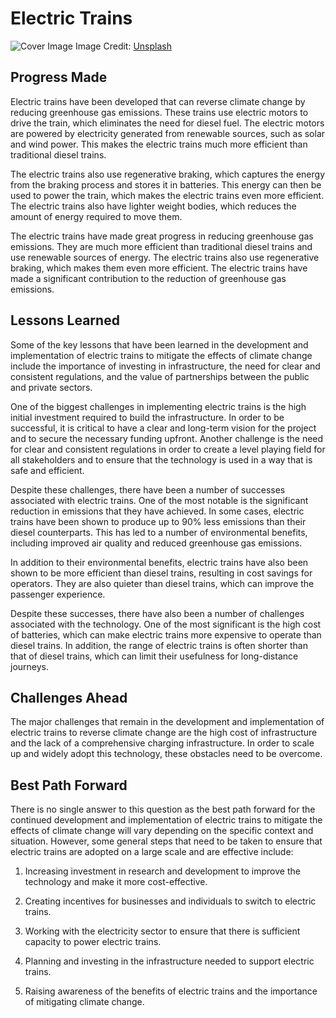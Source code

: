 # Electric Trains

![Cover Image](https://images.unsplash.com/photo-1615652437548-dea5540d223f?crop=entropy&cs=tinysrgb&fit=max&fm=jpg&ixid=Mnw0NDM1NTZ8MHwxfHNlYXJjaHwxfHxFbGVjdHJpYyUyMFRyYWluc3xlbnwwfHx8fDE2ODMwNDkwMzg&ixlib=rb-4.0.3&q=80&w=1080)
Image Credit: [Unsplash](https://unsplash.com/@orangemilk)

## Progress Made

Electric trains have been developed that can reverse climate change by reducing greenhouse gas emissions. These trains use electric motors to drive the train, which eliminates the need for diesel fuel. The electric motors are powered by electricity generated from renewable sources, such as solar and wind power. This makes the electric trains much more efficient than traditional diesel trains.

The electric trains also use regenerative braking, which captures the energy from the braking process and stores it in batteries. This energy can then be used to power the train, which makes the electric trains even more efficient. The electric trains also have lighter weight bodies, which reduces the amount of energy required to move them.

The electric trains have made great progress in reducing greenhouse gas emissions. They are much more efficient than traditional diesel trains and use renewable sources of energy. The electric trains also use regenerative braking, which makes them even more efficient. The electric trains have made a significant contribution to the reduction of greenhouse gas emissions.

## Lessons Learned

Some of the key lessons that have been learned in the development and implementation of electric trains to mitigate the effects of climate change include the importance of investing in infrastructure, the need for clear and consistent regulations, and the value of partnerships between the public and private sectors.

One of the biggest challenges in implementing electric trains is the high initial investment required to build the infrastructure. In order to be successful, it is critical to have a clear and long-term vision for the project and to secure the necessary funding upfront. Another challenge is the need for clear and consistent regulations in order to create a level playing field for all stakeholders and to ensure that the technology is used in a way that is safe and efficient.

Despite these challenges, there have been a number of successes associated with electric trains. One of the most notable is the significant reduction in emissions that they have achieved. In some cases, electric trains have been shown to produce up to 90% less emissions than their diesel counterparts. This has led to a number of environmental benefits, including improved air quality and reduced greenhouse gas emissions.

In addition to their environmental benefits, electric trains have also been shown to be more efficient than diesel trains, resulting in cost savings for operators. They are also quieter than diesel trains, which can improve the passenger experience.

Despite these successes, there have also been a number of challenges associated with the technology. One of the most significant is the high cost of batteries, which can make electric trains more expensive to operate than diesel trains. In addition, the range of electric trains is often shorter than that of diesel trains, which can limit their usefulness for long-distance journeys.

## Challenges Ahead

The major challenges that remain in the development and implementation of electric trains to reverse climate change are the high cost of infrastructure and the lack of a comprehensive charging infrastructure. In order to scale up and widely adopt this technology, these obstacles need to be overcome.

## Best Path Forward

There is no single answer to this question as the best path forward for the continued development and implementation of electric trains to mitigate the effects of climate change will vary depending on the specific context and situation. However, some general steps that need to be taken to ensure that electric trains are adopted on a large scale and are effective include:

1. Increasing investment in research and development to improve the technology and make it more cost-effective.

2. Creating incentives for businesses and individuals to switch to electric trains.

3. Working with the electricity sector to ensure that there is sufficient capacity to power electric trains.

4. Planning and investing in the infrastructure needed to support electric trains.

5. Raising awareness of the benefits of electric trains and the importance of mitigating climate change.
